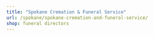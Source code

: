 ```yaml
---
title: "Spokane Cremation & Funeral Service"
url: /spokane/spokane-cremation-and-funeral-service/
shop: funeral directors
---
```

